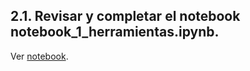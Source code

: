 ## 2.1. Revisar y completar el notebook notebook_1_herramientas.ipynb.

Ver [notebook](./notebook_01_herramientas-published.ipynb).